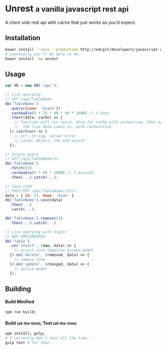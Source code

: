 # Unrest <small>a vanilla javascript rest api</small>

A client side rest api with cache that just works as you'd expect.

## Installation
```sh
bower install --save --production http://edcgit/developers/javascript-unrest.git
# eventually you'll be able to do.
bower install -Sp unrest
```

## Usage
```javascript
var db = new DB('/api');

// List querying
// GET /api/TableName
db('TableName')
  .query({name: 'Evan%'})
  .cacheable(5 * 24 * 60 * 60 * 1000) // 5 days
  .then((data, cache) => {
    // function will run twice. Once for cache with cache=true, then again when
    //  the live data comes in, with cache=false
  }).catch(err => {
    // err: String, server error
    // cache: Object, the old object
  });

// Single query
// GET /api/TableName/53
db('TableName')
  .fetch(53)
  .cacheable(5 * 60 * 1000) // 5 minutes
  .then(...).catch(...);

// Save item
// POST/PUT /api/TableName(/53)?
data = { Id: 53, Name: 'Evan' }
db('TableName').save(data)
  .then(...)
  .catch(...);

db('TableName').remove(53)
  .then(...).catch(...)

// Live querying with Signlr
// NOT IMPLEMENTED
db('Table')
  .on('insert', (new, data) => {
    // insert into template $scope.model
  }).on('delete', (removed, data) => {
    // remove item
  }).on('update', (changed, data) => {
    // splice model
  });
```

## Building

#### Build Minified
    npm run build;

#### Build <small>(all-the-time)</small>; Test <small>(all-the-time)</small>
```sh
npm install; gulp;
# I currently don't test all the time...
gulp test # for that.
```
